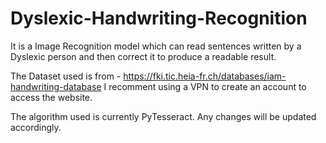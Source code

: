 # Dyslexic-Handwriting-Recognition
It is a Image Recognition model which can read sentences written by a Dyslexic person and then correct it to produce a readable result.

The Dataset used is from - https://fki.tic.heia-fr.ch/databases/iam-handwriting-database
I recomment using a VPN to create an account to access the website.

The algorithm used is currently PyTesseract. Any changes will be updated accordingly.
